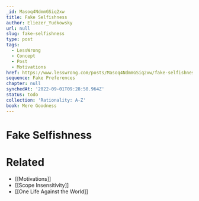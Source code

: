 ```yaml
---
_id: Masoq4NdmmGSiq2xw
title: Fake Selfishness
author: Eliezer_Yudkowsky
url: null
slug: fake-selfishness
type: post
tags:
  - LessWrong
  - Concept
  - Post
  - Motivations
href: https://www.lesswrong.com/posts/Masoq4NdmmGSiq2xw/fake-selfishness
sequence: Fake Preferences
chapter: null
synchedAt: '2022-09-01T09:28:50.964Z'
status: todo
collection: 'Rationality: A-Z'
book: Mere Goodness
---
```


# Fake Selfishness


# Related

- [[Motivations]]
- [[Scope Insensitivity]]
- [[One Life Against the World]]